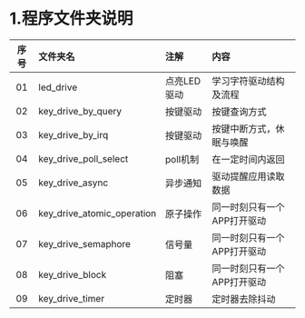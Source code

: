 # 1.程序文件夹说明

| 序号 | 文件夹名 | 注解 | 内容 | 
| :---: | :--- | :--- | :--- |
| 01 | led_drive | 点亮LED驱动 | 学习字符驱动结构及流程 | 
| 02 | key_drive_by_query | 按键驱动 | 按键查询方式 |
| 03 | key_drive_by_irq | 按键驱动 | 按键中断方式，休眠与唤醒 | 
| 04 | key_drive_poll_select | poll机制 | 在一定时间内返回 | 
| 05 | key_drive_async | 异步通知 | 驱动提醒应用读取数据 | 
| 06 | key_drive_atomic_operation | 原子操作 | 同一时刻只有一个APP打开驱动 | 
| 07 | key_drive_semaphore | 信号量 | 同一时刻只有一个APP打开驱动 | 
| 08 | key_drive_block | 阻塞 | 同一时刻只有一个APP打开驱动 | 
| 09 | key_drive_timer | 定时器 | 定时器去除抖动 | 